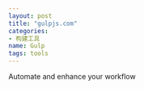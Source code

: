 ```yaml
---
layout: post
title: "gulpjs.com"
categories:
- 构建工具
name: Gulp
tags: tools
---
```


Automate and enhance your workflow<!--break-->
